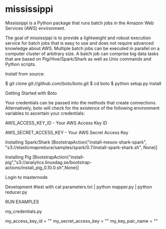 mississippi
===========
Mississippi is a Python package that runs batch jobs in the Amazon Web Services (AWS) environment.

The goal of mississippi is to provide a lightweight and robust execution service for batch jobs that is easy to use and does not require advanced knowledge about AWS. Multiple batch jobs can be executed in parallel on a computer cluster of arbitrary size. A batch job can comprise big data tasks that are based on Pig/Hive/Spark/Shark as well as Unix commands and Python scripts.

Install from source:

$ git clone git://github.com/boto/boto.git
$ cd boto
$ python setup.py install


Getting Started with Boto

Your credentials can be passed into the methods that create connections. Alternatively, boto will check for the existence of the following environment variables to ascertain your credentials:

AWS_ACCESS_KEY_ID - Your AWS Access Key ID

AWS_SECRET_ACCESS_KEY - Your AWS Secret Access Key

Installing Spark/Shark
[BootstrapAction("install-mesos-shark-spark", "s3://elasticmapreduce/samples/spark/0.7/install-spark-shark.sh", None)]

Installing Pig
[BootstrapAction("install-pig","s3://analytics.linuxdag.se/bootstrap-actions/install_pig_0.10.0.sh",None)]

Login to masternode

Development
#test with cat parameters.txt | python mapper.py | python reducer.py 


RUN EXAMPLES

my_credentials.py

my_access_key_id = ""
my_secret_access_key = ""
my_key_pair_name = ""
